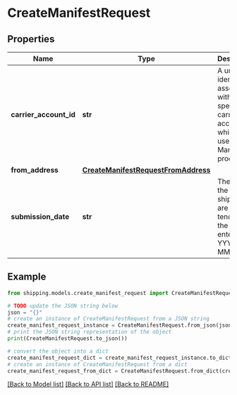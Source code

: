 # CreateManifestRequest


## Properties

Name | Type | Description | Notes
------------ | ------------- | ------------- | -------------
**carrier_account_id** | **str** | A unique identifier associated with the specific carrier account, which is used in the Manifest process. | 
**from_address** | [**CreateManifestRequestFromAddress**](CreateManifestRequestFromAddress.md) |  | 
**submission_date** | **str** | The date the shipments are to be tendered to the carrier, entered as YYYY-MM-DD. | [optional] 

## Example

```python
from shipping.models.create_manifest_request import CreateManifestRequest

# TODO update the JSON string below
json = "{}"
# create an instance of CreateManifestRequest from a JSON string
create_manifest_request_instance = CreateManifestRequest.from_json(json)
# print the JSON string representation of the object
print(CreateManifestRequest.to_json())

# convert the object into a dict
create_manifest_request_dict = create_manifest_request_instance.to_dict()
# create an instance of CreateManifestRequest from a dict
create_manifest_request_from_dict = CreateManifestRequest.from_dict(create_manifest_request_dict)
```
[[Back to Model list]](../README.md#documentation-for-models) [[Back to API list]](../README.md#documentation-for-api-endpoints) [[Back to README]](../README.md)


